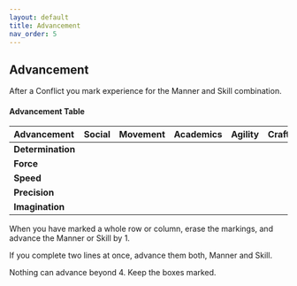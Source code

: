 ```yaml
---
layout: default
title: Advancement
nav_order: 5
---
```

## Advancement

After a Conflict you mark experience for the Manner and Skill combination.

#### Advancement Table
|Advancement |Social |Movement |Academics |Agility |Craft |
|:---|:---:|:---:|:---:|:---:|:---:|
|**Determination**| | | | | |
|**Force**| | | | | |
|**Speed**| | | | | |
|**Precision**| | | | | |
|**Imagination**| | | | | |

When you have marked a whole row or column, erase the markings, and advance the Manner or Skill by 1.

If you complete two lines at once, advance them both, Manner and Skill.

Nothing can advance beyond 4. Keep the boxes marked.

